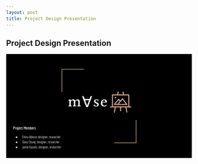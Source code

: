 ```yaml
---
layout: post
title: Project Design Presentation 
---
```

## Project Design Presentation

![Powerpoint](/img/UX%20Research%20Overview%20Presentation.png)
